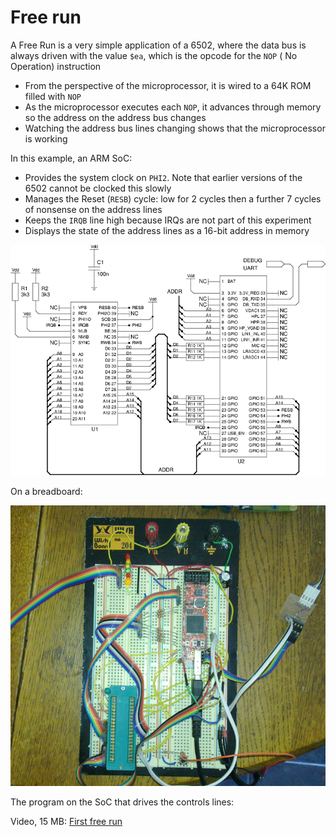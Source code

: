 
# Free run

A Free Run is a very simple application of a 6502, where the data bus is always driven with the value `$ea`, which is the opcode for the `NOP` ( No Operation) instruction

  - From the perspective of the microprocessor, it is wired to a 64K ROM filled with `NOP`
  - As the microprocessor executes each `NOP`, it advances through memory so the address on the address bus changes
  - Watching the address bus lines changing shows that the microprocessor is working

In this example, an ARM SoC:

  - Provides the system clock on `PHI2`.  Note that earlier versions of the 6502 cannot be clocked this slowly
  - Manages the Reset (`RESB`) cycle: low for 2 cycles then a further 7 cycles of nonsense on the address lines
  - Keeps the `IRQB` line high because IRQs are not part of this experiment
  - Displays the state of the address lines as a 16-bit address in memory

![Free run schematic](free-run-schematic.png)


On a breadboard:

![Free run](free-run.jpg)


The program on the SoC that drives the controls lines:

Video, 15 MB: [First free run](first-free-run.mp4)

